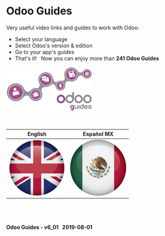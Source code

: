 # Odoo Guides
Very useful video links and guides to work with Odoo:
- Select your language
- Select Odoo's version & edition
- Go to your app's guides
- That's it! &nbsp; Now you can enjoy more than **241 Odoo Guides**

![Odoo useful links & guides in &#x03C8;Code](/doc/img/logo_odoo_guides_mini.jpg)<br>

<br>

| English | Español MX |
| :---: | :---: |
| [ ![en-uk](/doc/img/flg/en-uk-flg-btn-big.png)](/en-uk/en-uk-guides-menu.md) | [![es-mx](/doc/img/flg/es-mx-flg-btn-big.png)](/es-mx/es-mx-guides-menu.md) |


<br><br>
#### Odoo Guides - v6_01 &nbsp; 2019-08-01
 
